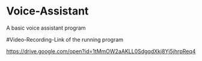 # Voice-Assistant
A basic voice assistant program

#Video-Recording-Link of the running program

https://drive.google.com/open?id=1tMmOW2aAKLL0SdgqdXkj8Yj5jhrpReq4
